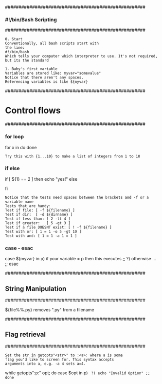 
####################################################

### #!/bin/Bash Scripting ##########################

####################################################

    0. Start
    Conventionally, all bash scripts start with
    the line:
    #!/bin/bash 
    Which tells your computer which interpreter to use. It's not required, but its the standard

    1. Baby's first variable
    Variables are stored like: myvar="somevalue"
    Notice that there aren't any spaces.
    Referencing variables is like ${myvar}


####################################################
# Control flows
####################################################

### for loop
for x in <list of stuff>
do
    <cmds>
done

    Try this with {1...10} to make a list of integers from 1 to 10


### if else
if [ ${1} == 2 ]
then
    echo "yes!"
else

fi

    Notice that the tests need spaces between the brackets and -f or a variable name
    Tests that are handy:
    Test if file: [ -f ${filename} ]
    Test if dir:  [ -d ${dirname} ]
    Test if less than: [ 2 -lt 4 ]
    Test if greater:   [ 5 -gt 3 ]
    Test if a file DOESNT exist: [ ! -f ${filename} ]
    Test with or: [ 1 = 1 -o 5 -gt 10 ]
    Test with and: [ 1 = 1 -a 1 = 1 ]

### case - esac
case ${myvar} in
    p)
        if your variable = p then this executes
    ;;
    \?)
        otherwise ...
    ;;
esac


####################################################
## String Manipulation 
####################################################

${file%%.py} removes ".py" from a filename


####################################################
## Flag retrieval 
####################################################

    Set the str in getopts"<str>" to :<a>: where a is some
    flag you'd like to screen for. This syntax accepts
    arguments into a, e.g. -a 4 sets a=4. 

while getopts":p:" opt;
do
    case $opt in
        p)
            <code to run with option p>
        \?)
            echo "Invalid Option"
        ;;
done

